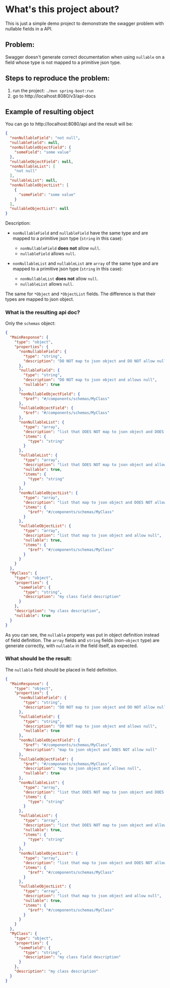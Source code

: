 # What's this project about?

This is just a simple demo project to demonstrate the swagger problem with nullable fields in a API.


## Problem:

Swagger doesn't generate correct documentation when using `nullable` on a field whose type is not mapped to a primitive json type. 


## Steps to reproduce the problem:

1. run the project: `./mvn spring-boot:run`
2. go to http://localhost:8080/v3/api-docs

## Example of resulting object 

You can go to http://localhost:8080/api and the result will be:

```json
{
  "nonNullableField": "not null",
  "nullableField": null,
  "nonNullableObjectField": {
    "someField": "some value"
  },
  "nullableObjectField": null,
  "nonNullableList": [
    "not null"
  ],
  "nullableList": null,
  "nonNullableObjectList": [
    {
      "someField": "some value"
    }
  ],
  "nullableObjectList": null
}
```

Description: 

* `nonNullableField` and `nullableField` have the same type and are mapped to a primitive json type (`string` in this case):
  * `nonNullableField` **does** **not** allow `null`.
  * `nullableField` allows `null`.

* `nonNullableList` and `nullableList` are `array` of the same type and are mapped to a primitive json type (`string` in this case):
  * `nonNullableList` **does** **not** allow `null`.
  * `nullableList` allows `null`.
  
The same for `*Object` and `*ObjectList` fields. The difference is that their types are mapped to json object. 

### What is the resulting api doc?
Only the `schemas` object:

```json
{
  "MainResponse": {
    "type": "object",
    "properties": {
      "nonNullableField": {
        "type": "string",
        "description": "DO NOT map to json object and DO NOT allow null"
      },
      "nullableField": {
        "type": "string",
        "description": "DO NOT map to json object and allows null",
        "nullable": true
      },
      "nonNullableObjectField": {
        "$ref": "#/components/schemas/MyClass"
      },
      "nullableObjectField": {
        "$ref": "#/components/schemas/MyClass"
      },
      "nonNullableList": {
        "type": "array",
        "description": "list that DOES NOT map to json object and DOES NOT allow null",
        "items": {
          "type": "string"
        } 
      },
      "nullableList": {
        "type": "array",
        "description": "list that DOES NOT map to json object and allow null",
        "nullable": true,
        "items": {
          "type": "string"
        }
      },
      "nonNullableObjectList": {
        "type": "array",
        "description": "list that map to json object and DOES NOT allow null",
        "items": {
          "$ref": "#/components/schemas/MyClass"
        }
      },
      "nullableObjectList": {
        "type": "array",
        "description": "list that map to json object and allow null",
        "nullable": true,
        "items": {
          "$ref": "#/components/schemas/MyClass"
        }
      }
    }
  },
  "MyClass": {
    "type": "object",
    "properties": {
      "someField": {
        "type": "string",
        "description": "my class field description"
      }
    },
    "description": "my class description",
    "nullable": true
  }
}
```

As you can see, the `nullable` property was put in object definition instead of field definition. 
The `array` fields and `string` fields (non-`object` type) are generate correctly, with `nullable` in the field itself, as expected.

### What should be the result: 

The `nullable` field should be placed in field definition.

```json
{
  "MainResponse": {
    "type": "object",
    "properties": {
      "nonNullableField": {
        "type": "string",
        "description": "DO NOT map to json object and DO NOT allow null"
      },
      "nullableField": {
        "type": "string",
        "description": "DO NOT map to json object and allows null",
        "nullable": true
      },
      "nonNullableObjectField": {
        "$ref": "#/components/schemas/MyClass",
        "description": "map to json object and DOES NOT allow null"
      },
      "nullableObjectField": {
        "$ref": "#/components/schemas/MyClass",
        "description": "map to json object and allows null",
        "nullable": true
      },
      "nonNullableList": {
        "type": "array",
        "description": "list that DOES NOT map to json object and DOES NOT allow null",
        "items": {
          "type": "string"
        } 
      },
      "nullableList": {
        "type": "array",
        "description": "list that DOES NOT map to json object and allow null",
        "nullable": true,
        "items": {
          "type": "string"
        }
      },
      "nonNullableObjectList": {
        "type": "array",
        "description": "list that map to json object and DOES NOT allow null",
        "items": {
          "$ref": "#/components/schemas/MyClass"
        }
      },
      "nullableObjectList": {
        "type": "array",
        "description": "list that map to json object and allow null",
        "nullable": true,
        "items": {
          "$ref": "#/components/schemas/MyClass"
        }
      }      
    }
  },
  "MyClass": {
    "type": "object",
    "properties": {
      "someField": {
        "type": "string",
        "description": "my class field description"
      }
    },
    "description": "my class description"
  }
}
```
